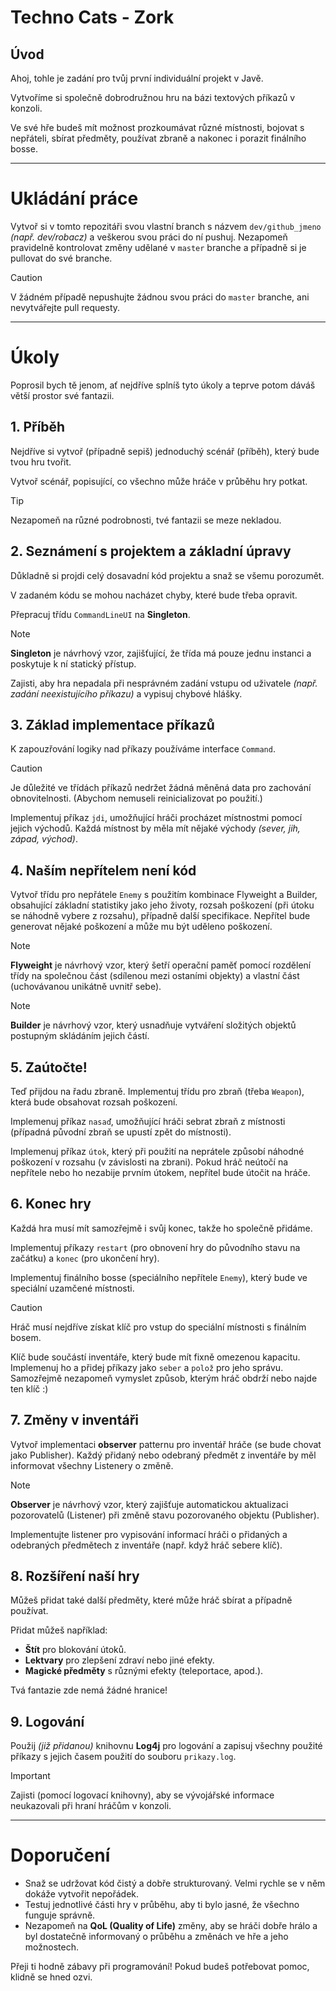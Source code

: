 # Techno Cats - Zork

## Úvod

Ahoj, tohle je zadání pro tvůj první individuální projekt v Javě.

Vytvoříme si společně dobrodružnou hru na bázi textových příkazů v konzoli.

Ve své hře budeš mít možnost prozkoumávat různé místnosti, bojovat s nepřáteli, sbírat předměty, používat zbraně a nakonec i porazit finálního bosse.

---

# Ukládání práce

Vytvoř si v tomto repozitáři svou vlastní branch s názvem `dev/github_jmeno` _(např. dev/robacz)_ a veškerou svou práci do ní pushuj.
Nezapomeň pravidelně kontrolovat změny udělané v `master` branche a případně si je pullovat do své branche.

> [!CAUTION]
> V žádném případě nepushujte žádnou svou práci do `master` branche, ani nevytvářejte pull requesty.

---

# Úkoly

Poprosil bych tě jenom, ať nejdříve splníš tyto úkoly a teprve potom dáváš větší prostor své fantazii.

## 1. Příběh

Nejdříve si vytvoř (případně sepiš) jednoduchý scénář (příběh), který bude tvou hru tvořit.

Vytvoř scénář, popisující, co všechno může hráče v průběhu hry potkat.

> [!TIP]
> Nezapomeň na různé podrobnosti, tvé fantazii se meze nekladou.

## 2. Seznámení s projektem a základní úpravy

Důkladně si projdi celý dosavadní kód projektu a snaž se všemu porozumět.

V zadaném kódu se mohou nacházet chyby, které bude třeba opravit.

Přepracuj třídu `CommandLineUI` na **Singleton**.

> [!NOTE]
> **Singleton** je návrhový vzor, zajišťující, že třída má pouze jednu instanci a poskytuje k ní statický přístup.

Zajisti, aby hra nepadala při nesprávném zadání vstupu od uživatele _(např. zadání neexistujícího příkazu)_ a vypisuj chybové hlášky.

## 3. Základ implementace příkazů

K zapouzřování logiky nad příkazy používáme interface `Command`.

> [!CAUTION]
> Je důležité ve třídách příkazů nedržet žádná měněná data pro zachování obnovitelnosti. (Abychom nemuseli reinicializovat po použití.)

Implementuj příkaz `jdi`, umožňující hráči procházet místnostmi pomocí jejich východů. Každá místnost by měla mít nějaké východy _(sever, jih, západ, východ)_.

## 4. Naším nepřítelem není kód

Vytvoř třídu pro nepřátele `Enemy` s použitím kombinace Flyweight a Builder, obsahující základní statistiky jako jeho životy, rozsah poškození (při útoku se náhodně vybere z rozsahu), případně další specifikace. Nepřítel bude generovat nějaké poškození a může mu být uděleno poškození.

> [!NOTE]
> **Flyweight** je návrhový vzor, který šetří operační paměť pomocí rozdělení třídy na společnou část (sdílenou mezi ostaními objekty) a vlastní část (uchovávanou unikátně uvnitř sebe).

> [!NOTE]
> **Builder** je návrhový vzor, který usnadňuje vytváření složitých objektů postupným skládáním jejich částí.

## 5. Zaútočte!

Teď přijdou na řadu zbraně. Implementuj třídu pro zbraň (třeba `Weapon`), která bude obsahovat rozsah poškození.

Implemenuj příkaz `nasaď`, umožňující hráči sebrat zbraň z místnosti (případná původní zbraň se upustí zpět do místnosti).

Implemenuj příkaz `útok`, který při použití na neprátele způsobí náhodné poškození v rozsahu (v závislosti na zbrani). Pokud hráč neútočí na nepřítele nebo ho nezabije prvním útokem, nepřítel bude útočit na hráče.

## 6. Konec hry

Každá hra musí mít samozřejmě i svůj konec, takže ho společně přidáme.

Implementuj příkazy `restart` (pro obnovení hry do původního stavu na začátku) a `konec` (pro ukončení hry).

Implementuj finálního bosse (speciálního nepřítele `Enemy`), který bude ve speciální uzamčené místnosti.

> [!CAUTION]
> Hráč musí nejdříve získat klíč pro vstup do speciální místnosti s finálním bosem.

Klíč bude součástí inventáře, který bude mít fixně omezenou kapacitu. Implemenuj ho a přidej příkazy jako `seber` a `polož` pro jeho správu. Samozřejmě nezapomeň vymyslet způsob, kterým hráč obdrží nebo najde ten klíč :)

## 7. Změny v inventáři

Vytvoř implementaci **observer** patternu pro inventář hráče (se bude chovat jako Publisher). Každý přidaný nebo odebraný předmět z inventáře by měl informovat všechny Listenery o změně.

> [!NOTE]
> **Observer** je návrhový vzor, který zajišťuje automatickou aktualizaci pozorovatelů (Listener) při změně stavu pozorovaného objektu (Publisher).

Implementujte listener pro vypisování informací hráči o přidaných a odebraných předmětech z inventáře (např. když hráč sebere klíč).

## 8. Rozšíření naší hry

Můžeš přidat také další předměty, které může hráč sbírat a případně používat.

Přidat můžeš například:
- **Štít** pro blokování útoků.
- **Lektvary** pro zlepšení zdraví nebo jiné efekty.
- **Magické předměty** s různými efekty (teleportace, apod.).

Tvá fantazie zde nemá žádné hranice!

## 9. Logování

Použij _(již přidanou)_ knihovnu **Log4j** pro logování a zapisuj všechny použité příkazy s jejich časem použití do souboru `prikazy.log`.

> [!IMPORTANT]
> Zajisti (pomocí logovací knihovny), aby se vývojářské informace neukazovali při hraní hráčům v konzoli.

---

# Doporučení

- Snaž se udržovat kód čistý a dobře strukturovaný. Velmi rychle se v něm dokáže vytvořit nepořádek.
- Testuj jednotlivé části hry v průběhu, aby ti bylo jasné, že všechno funguje správně.
- Nezapomeň na **QoL (Quality of Life)** změny, aby se hráči dobře hrálo a byl dostatečně informovaný o průběhu a změnách ve hře a jeho možnostech.

Přeji ti hodně zábavy při programování! Pokud budeš potřebovat pomoc, klidně se hned ozvi.